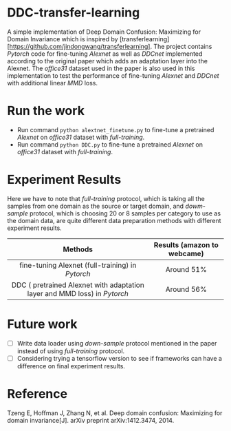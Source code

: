 # DDC-transfer-learning
A simple implementation of Deep Domain Confusion: Maximizing for Domain Invariance which is inspired by [transferlearning][https://github.com/jindongwang/transferlearning]. 
The project contains *Pytorch* code for fine-tuning *Alexnet* as well as *DDCnet*  implemented according to the original paper which adds an adaptation layer into the Alexnet. 
The *office31* dataset used in the paper is also used in this implementation to test the performance of fine-tuning *Alexnet* and *DDCnet* with additional linear *MMD* loss. 
    
# Run the work
* Run command `python alextnet_finetune.py` to fine-tune a pretrained *Alexnet* on *office31* dataset with *full-training*.
* Run command `python DDC.py` to fine-tune a pretrained *Alexnet* on *office31* dataset with *full-training*.

# Experiment Results
Here we have to note that *full-training* protocol, which is taking all the samples from one domain as the source or target domain, and *dowm-sample* protocol, which is choosing 20 or 8 samples per category to use as the domain data, are quite different data preparation methods with different experiment results.

| Methods | Results (amazon to webcame) |
| :------: | :------: |
| fine-tuning Alexnet (full-training) in *Pytorch* | Around 51% |
| DDC ( pretrained Alexnet with adaptation layer and MMD loss) in *Pytorch* | Around 56% |

# Future work
- [ ] Write data loader using  *down-sample* protocol mentioned in the paper instead of using *full-training* protocol.
- [ ] Considering trying a tensorflow version to see if frameworks can have a difference on final experiment results.
    
# Reference
Tzeng E, Hoffman J, Zhang N, et al. Deep domain confusion: Maximizing for domain invariance[J]. arXiv preprint arXiv:1412.3474, 2014.
